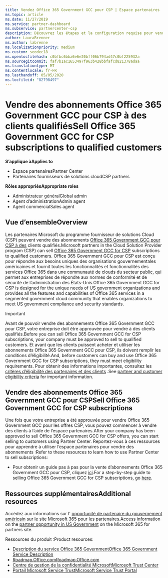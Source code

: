 ```yaml
---
title: Vendez Office 365 Government GCC pour CSP | Espace partenaires
ms.topic: article
ms.date: 11/27/2019
ms.service: partner-dashboard
ms.subservice: partnercenter-csp
description: Découvrez les étapes et la configuration requise pour vendre des abonnements à Office 365 Government GCC pour CSP à des clients qualifiés États-Unis Government ou à des entrepreneurs.
author: LauraBrenner
ms.author: labrenne
ms.localizationpriority: medium
ms.custom: seodec18
ms.openlocfilehash: c0bfbc6bba6e6e20bff06b794ad47c0bf225932a
ms.sourcegitcommit: faf7b1ac1653497f963b428bbfafcd821378adaa
ms.translationtype: MT
ms.contentlocale: fr-FR
ms.lasthandoff: 05/05/2020
ms.locfileid: "82798497"
---
```

# <a name="sell-office-365-government-gcc-for-csp-subscriptions-to-qualified-customers"></a><span data-ttu-id="7c45b-103">Vendre des abonnements Office 365 Government GCC pour CSP à des clients qualifiés</span><span class="sxs-lookup"><span data-stu-id="7c45b-103">Sell Office 365 Government GCC for CSP subscriptions to qualified customers</span></span>

<span data-ttu-id="7c45b-104">**S’applique à**</span><span class="sxs-lookup"><span data-stu-id="7c45b-104">**Applies to**</span></span>

-  <span data-ttu-id="7c45b-105">Espace partenaires</span><span class="sxs-lookup"><span data-stu-id="7c45b-105">Partner Center</span></span>
-  <span data-ttu-id="7c45b-106">Partenaires fournisseurs de solutions cloud</span><span class="sxs-lookup"><span data-stu-id="7c45b-106">CSP partners</span></span>

<span data-ttu-id="7c45b-107">**Rôles appropriés**</span><span class="sxs-lookup"><span data-stu-id="7c45b-107">**Appropriate roles**</span></span>

- <span data-ttu-id="7c45b-108">Administrateur général</span><span class="sxs-lookup"><span data-stu-id="7c45b-108">Global admin</span></span>
- <span data-ttu-id="7c45b-109">Agent d’administration</span><span class="sxs-lookup"><span data-stu-id="7c45b-109">Admin agent</span></span>
- <span data-ttu-id="7c45b-110">Agent commercial</span><span class="sxs-lookup"><span data-stu-id="7c45b-110">Sales agent</span></span>

## <a name="overview"></a><span data-ttu-id="7c45b-111">Vue d’ensemble</span><span class="sxs-lookup"><span data-stu-id="7c45b-111">Overview</span></span>

<span data-ttu-id="7c45b-112">Les partenaires Microsoft du programme fournisseur de solutions Cloud (CSP) peuvent vendre des abonnements [Office 365 Government GCC pour CSP à des](https://www.microsoft.com/microsoft-365/partners/governmentforCSP) clients qualifiés.</span><span class="sxs-lookup"><span data-stu-id="7c45b-112">Microsoft partners in the Cloud Solution Provider program (CSP) can sell [Office 365 Government GCC for CSP](https://www.microsoft.com/microsoft-365/partners/governmentforCSP) subscriptions to qualified customers.</span></span> <span data-ttu-id="7c45b-113">Office 365 Government GCC pour CSP est conçu pour répondre aux besoins uniques des organisations gouvernementales américaines et fournit toutes les fonctionnalités et fonctionnalités des services Office 365 dans une communauté de clouds du secteur public, qui permet aux entreprises de répondre aux normes de conformité et de sécurité de l’administration des États-Unis.</span><span class="sxs-lookup"><span data-stu-id="7c45b-113">Office 365 Government GCC for CSP is designed for the unique needs of US government organizations and provides all the features and capabilities of Office 365 services in a segmented government cloud community that enables organizations to meet US government compliance and security standards.</span></span> 

>[!IMPORTANT] 
><span data-ttu-id="7c45b-114">Avant de pouvoir vendre des abonnements Office 365 Government GCC pour CSP, votre entreprise doit être approuvée pour vendre à des clients qualifiés.</span><span class="sxs-lookup"><span data-stu-id="7c45b-114">Before you can sell Office 365 Government GCC for CSP subscriptions, your company must be approved to sell to qualified customers.</span></span> <span data-ttu-id="7c45b-115">Et avant que les clients puissent acheter et utiliser les abonnements Office 365 Government GCC pour CSP, ils doivent remplir les conditions d’éligibilité.</span><span class="sxs-lookup"><span data-stu-id="7c45b-115">And, before customers can buy and use Office 365 Government GCC for CSP subscriptions, they must meet eligibility requirements.</span></span> <span data-ttu-id="7c45b-116">Pour obtenir des informations importantes, consultez les [critères d’éligibilité des partenaires et des clients](csp-gcc-validate.md) .</span><span class="sxs-lookup"><span data-stu-id="7c45b-116">See [partner and customer eligibility criteria](csp-gcc-validate.md) for important information.</span></span>


## <a name="sell-office-365-government-gcc-for-csp-subscriptions"></a><span data-ttu-id="7c45b-117">Vendre des abonnements Office 365 Government GCC pour CSP</span><span class="sxs-lookup"><span data-stu-id="7c45b-117">Sell Office 365 Government GCC for CSP subscriptions</span></span>

<span data-ttu-id="7c45b-118">Une fois que votre entreprise a été approuvée pour vendre Office 365 Government GCC pour les offres CSP, vous pouvez commencer à vendre des clients à l’aide de l’espace partenaires.</span><span class="sxs-lookup"><span data-stu-id="7c45b-118">After your company has been approved to sell Office 365 Government GCC for CSP offers, you can start selling to customers using Partner Center.</span></span> <span data-ttu-id="7c45b-119">Reportez-vous à ces ressources pour apprendre à utiliser l’espace partenaires pour vendre des abonnements :</span><span class="sxs-lookup"><span data-stu-id="7c45b-119">Refer to these resources to learn how to use Partner Center to sell subscriptions:</span></span> 

-   <span data-ttu-id="7c45b-120">Pour obtenir un guide pas à pas pour la vente d’abonnements Office 365 Government GCC pour CSP, cliquez [ici](https://go.microsoft.com/fwlink/?linkid=2007323).</span><span class="sxs-lookup"><span data-stu-id="7c45b-120">For a step-by-step guide to selling Office 365 Government GCC for CSP subscriptions, go [here](https://go.microsoft.com/fwlink/?linkid=2007323).</span></span>  


## <a name="additional-resources"></a><span data-ttu-id="7c45b-121">Ressources supplémentaires</span><span class="sxs-lookup"><span data-stu-id="7c45b-121">Additional resources</span></span>

<span data-ttu-id="7c45b-122">Accédez aux informations sur l' [opportunité de partenaire du gouvernement américain](https://www.microsoft.com/microsoft-365/partners/governmentforCSP) sur le site Microsoft 365 pour les partenaires.</span><span class="sxs-lookup"><span data-stu-id="7c45b-122">Access information on the [partner opportunity in US Government](https://www.microsoft.com/microsoft-365/partners/governmentforCSP) on the Microsoft 365 for partners site.</span></span>

<span data-ttu-id="7c45b-123">Ressources du produit :</span><span class="sxs-lookup"><span data-stu-id="7c45b-123">Product resources:</span></span>

- [<span data-ttu-id="7c45b-124">Description du service Office 365 Government</span><span class="sxs-lookup"><span data-stu-id="7c45b-124">Office 365 Government Service Description</span></span>](https://technet.microsoft.com/library/mt774581.aspx)
- [<span data-ttu-id="7c45b-125">Roadmap.Office.com</span><span class="sxs-lookup"><span data-stu-id="7c45b-125">Roadmap.Office.com</span></span>](https://products.office.com/business/office-365-roadmap)
- [<span data-ttu-id="7c45b-126">Centre de gestion de la confidentialité Microsoft</span><span class="sxs-lookup"><span data-stu-id="7c45b-126">Microsoft Trust Center</span></span>](https://www.microsoft.com/TrustCenter/)
- [<span data-ttu-id="7c45b-127">Portail Microsoft Service Trust</span><span class="sxs-lookup"><span data-stu-id="7c45b-127">Microsoft Service Trust Portal</span></span>](https://aka.ms/STP)

